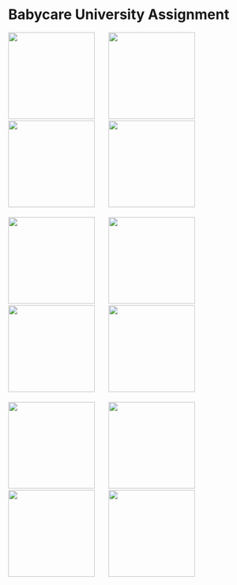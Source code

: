 # Babycare University Assignment

<div>
 <img width=175 src="https://github.com/user-attachments/assets/31af42ff-c1c0-490b-9767-f603d44d503f"/>&nbsp;&nbsp;&nbsp;&nbsp;&nbsp;&nbsp;
 <img width=175 src="https://github.com/user-attachments/assets/c981f6f0-225e-4483-bc67-17b32ea39f64"/>&nbsp;&nbsp;&nbsp;&nbsp;&nbsp;&nbsp;
 <img width=175 src="https://github.com/user-attachments/assets/52d88fcd-70b7-4d29-a4ab-4f83578aa6cf"/>&nbsp;&nbsp;&nbsp;&nbsp;&nbsp;&nbsp;
 <img width=175 src="https://github.com/user-attachments/assets/f548958f-a1f8-41d3-88a0-b3888d2b76f1"/>
 
 
</div> 
<br>
<div>
 <img width=175 src="https://github.com/user-attachments/assets/245bb247-4d77-4133-af79-0baa7de1f397"/>&nbsp;&nbsp;&nbsp;&nbsp;&nbsp;&nbsp;
 <img width=175 src="https://github.com/user-attachments/assets/919840ea-1162-4f4f-a9ee-b5aef02d6302"/>&nbsp;&nbsp;&nbsp;&nbsp;&nbsp;&nbsp;
 <img width=175 src="https://github.com/user-attachments/assets/ab6b5198-a87d-45ac-8be4-26cde0273010"/>&nbsp;&nbsp;&nbsp;&nbsp;&nbsp;&nbsp;
 
 <img width=175 src="https://github.com/user-attachments/assets/106d297c-9a7b-4b46-a97a-55a9ad1f1612"/>
</div>
<br>
<div>
 <img width=175 src="https://github.com/user-attachments/assets/f6475474-c311-4d23-8aa6-65645d560206"/>&nbsp;&nbsp;&nbsp;&nbsp;&nbsp;&nbsp;
 <img width=175 src="https://github.com/user-attachments/assets/bb5ea1f4-8f2e-4e6a-828c-3cf4a10f4dac"/>&nbsp;&nbsp;&nbsp;&nbsp;&nbsp;&nbsp;
 <img width=175 src="https://github.com/user-attachments/assets/8f023afe-e62f-4570-8e11-0dc6d74f7d62"/>&nbsp;&nbsp;&nbsp;&nbsp;&nbsp;&nbsp;
 <img width=175 src="https://github.com/user-attachments/assets/70e07c08-07fe-4521-a431-11531e87f3bf"/>
 
</div> 
